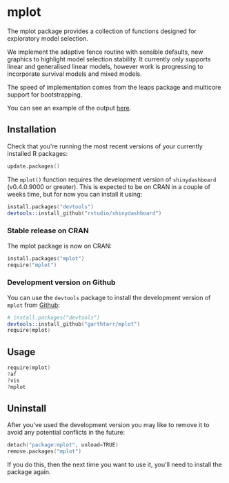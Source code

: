 # mplot

The mplot package provides a collection of functions designed for exploratory model selection.

We implement the adaptive fence routine with sensible defaults, new graphics to highlight model selection stability.  It currently only supports linear and generalised linear models, however work is progressing to incorporate survival models and mixed models.

The speed of implementation comes from the leaps package and multicore support for bootstrapping.

You can see an example of the output [here](http://128.199.224.73/mplot-diabetes/).

## Installation

Check that you're running the most recent versions of your currently installed R packages:

```s
update.packages()
```

The `mplot()` function requires the development version of `shinydashboard` (v0.4.0.9000 or greater).  This is expected to be on CRAN in a couple of weeks time, but for now you can install it using:

```s
install.packages("devtools")
devtools::install_github("rstudio/shinydashboard")
```

### Stable release on CRAN

The mplot package is now on CRAN:

```s
install.packages("mplot")
require("mplot")
```

### Development version on Github

You can use the `devtools` package to install the development version of `mplot` from [Github](https://github.com/garthtarr/mplot):

```s
# install.packages("devtools")
devtools::install_github("garthtarr/mplot")
require(mplot)
```

## Usage

```s
require(mplot)
?af
?vis
?mplot
```


## Uninstall

After you've used the development version you may like to remove it to avoid any potential conflicts in the future:

```s
detach("package:mplot", unload=TRUE)
remove.packages("mplot")
```

If you do this, then the next time you want to use it, you'll need to install the package again.
